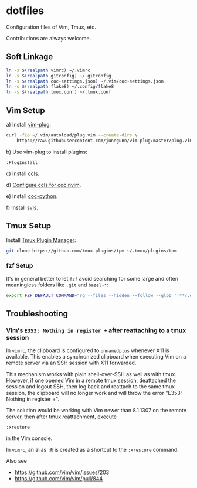 # dotfiles

Configuration files of Vim, Tmux, etc.

Contributions are always welcome.

## Soft Linkage
```bash
ln -s $(realpath vimrc) ~/.vimrc
ln -s $(realpath gitconfig) ~/.gitconfig
ln -s $(realpath coc-settings.json) ~/.vim/coc-settings.json
ln -s $(realpath flake8) ~/.config/flake8
ln -s $(realpath tmux.conf) ~/.tmux.conf
```

## Vim Setup

a) Install [vim-plug](https://github.com/junegunn/vim-plug):

```bash
curl -fLo ~/.vim/autoload/plug.vim --create-dirs \
    https://raw.githubusercontent.com/junegunn/vim-plug/master/plug.vim
```

b) Use vim-plug to install plugins:

```
:PlugInstall
```

c) Install [ccls](https://github.com/MaskRay/ccls).

d) [Configure ccls for coc.nvim](https://github.com/MaskRay/ccls/wiki/coc.nvim).

e) Install [coc-python](https://github.com/neoclide/coc-python).

f) Install [svls](https://github.com/dalance/svls).

## Tmux Setup

Install [Tmux Plugin Manager](https://github.com/tmux-plugins/tpm):

```bash
git clone https://github.com/tmux-plugins/tpm ~/.tmux/plugins/tpm
```

### fzf Setup

It's in general better to let `fzf` avoid searching for some large and often meaningless folders like `.git` and `bazel-*`:

```bash
export FZF_DEFAULT_COMMAND="rg --files --hidden --follow --glob '!**/.git' --glob '!bazel-*'"
```

## Troubleshooting

### Vim's `E353: Nothing in register +` after reattaching to a tmux session

In `vimrc`, the clipboard is configured to `unnamedplus` whenever X11 is available. This enables a synchronized clipboard when executing Vim on a remote server via an SSH session with X11 forwarded.

This mechanism works with plain shell-over-SSH as well as with tmux. However, if one opened Vim in a remote tmux session, deattached the session and logout SSH, then log back and reattach to the same tmux session, the clipboard will no longer work and will throw the error "E353: Nothing in register +".

The solution would be working with Vim newer than 8.1.1307 on the remote server, then after tmux reattachment, execute
```
:xrestore
```
in the Vim console.

In `vimrc`, an alias `:R` is created as a shortcut to the `:xrestore` command.

Also see
- https://github.com/vim/vim/issues/203
- https://github.com/vim/vim/pull/844
